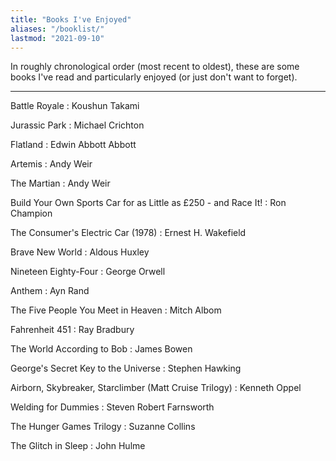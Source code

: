 ```yaml
---
title: "Books I've Enjoyed"
aliases: "/booklist/"
lastmod: "2021-09-10"
---
```

In roughly chronological order (most recent to oldest), these are some books I've read and particularly enjoyed (or just don't want to forget).

---
Battle Royale
: Koushun Takami

Jurassic Park
: Michael Crichton

Flatland
: Edwin Abbott Abbott

Artemis
: Andy Weir

The Martian
: Andy Weir

Build Your Own Sports Car for as Little as £250 - and Race It!
: Ron Champion

The Consumer's Electric Car (1978)
: Ernest H. Wakefield

Brave New World
: Aldous Huxley

Nineteen Eighty-Four
: George Orwell

Anthem
: Ayn Rand

The Five People You Meet in Heaven
: Mitch Albom

Fahrenheit 451
: Ray Bradbury

The World According to Bob
: James Bowen

George's Secret Key to the Universe
: Stephen Hawking

Airborn, Skybreaker, Starclimber (Matt Cruise Trilogy)
: Kenneth Oppel

Welding for Dummies
: Steven Robert Farnsworth

The Hunger Games Trilogy
: Suzanne Collins

The Glitch in Sleep
: John Hulme